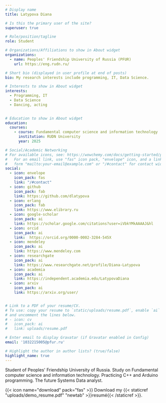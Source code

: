 ```yaml
---
# Display name
title: Latypova Diana

# Is this the primary user of the site?
superuser: true

# Role/position/tagline
role: Student

# Organizations/Affiliations to show in About widget
organizations:
  - name: Peoples' Friendship University of Russia (PFUR)
    url: https://eng.rudn.ru/

# Short bio (displayed in user profile at end of posts)
bio: My research interests include programming, IT, Data Science. 

# Interests to show in About widget
interests:
  - Programming, IT
  - Data Science
  - Dancing, acting
  

# Education to show in About widget
education:
  courses:
    - course: Fundamental computer science and information technology
      institution: RUDN University
      year: 2025

# Social/Academic Networking
# For available icons, see: https://wowchemy.com/docs/getting-started/page-builder/#icons
#   For an email link, use "fas" icon pack, "envelope" icon, and a link in the
#   form "mailto:your-email@example.com" or "/#contact" for contact widget.
social:
  - icon: envelope
    icon_pack: fas
    link: "/#contact"
  - icon: github
    icon_pack: fab
    link: https://github.com/dlatypova
  - icon: erlang
    icon_pack: fab
    link: https://www.elibrary.ru
  - icon: google-scholar
    icon_pack: ai
    link: https://scholar.google.com/citations?user=iVbkYMkAAAAJ&hl
  - icon: orcid
    icon_pack: ai
    link:  https://orcid.org/0000-0002-3284-545X
  - icon: mendeley
    icon_pack: ai
    link: https://www.mendeley.com
  - icon: researchgate
    icon_pack: ai
    link: https://www.researchgate.net/profile/Diana-Latypova
  - icon: academia
    icon_pack: ai
    link: https://independent.academia.edu/LatypovaDiana
  - icon: arxiv
    icon_pack: ai
    link: https://arxiv.org/user/


# Link to a PDF of your resume/CV.
# To use: copy your resume to `static/uploads/resume.pdf`, enable `ai` icons in `params.toml`,
# and uncomment the lines below.
# - icon: cv
#   icon_pack: ai
#   link: uploads/resume.pdf

# Enter email to display Gravatar (if Gravatar enabled in Config)
email: '1032215005@pfur.ru'

# Highlight the author in author lists? (true/false)
highlight_name: true
---
```


Student of Peoples' Friendship University of Russia. Study on Fundamental computer science and information technology. Practicing C++ and Arduino programming. The future Systems Data analyst.

{{< icon name="download" pack="fas" >}} Download my {{< staticref "uploads/demo_resume.pdf" "newtab" >}}resumé{{< /staticref >}}.
